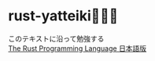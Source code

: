 # rust-yatteiki🦀🦀🦀

このテキストに沿って勉強する  
[The Rust Programming Language 日本語版](https://doc.rust-jp.rs/book-ja/title-page.html)
